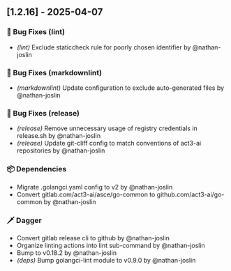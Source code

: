 ## [1.2.16] - 2025-04-07

### 🐛 Bug Fixes (lint)

- *(lint)* Exclude staticcheck rule for poorly chosen identifier by @nathan-joslin

### 🐛 Bug Fixes (markdownlint)

- *(markdownlint)* Update configuration to exclude auto-generated files by @nathan-joslin

### 🐛 Bug Fixes (release)

- *(release)* Remove unnecessary usage of registry credentials in release.sh by @nathan-joslin
- *(release)* Update git-cliff config to match conventions of act3-ai repositories by @nathan-joslin

### 📦 Dependencies

- Migrate .golangci.yaml config to v2 by @nathan-joslin
- Convert gitlab.com/act3-ai/asce/go-common to github.com/act3-ai/go-common by @nathan-joslin

### 🗡️ Dagger

- Convert gitlab release cli to github by @nathan-joslin
- Organize linting actions into lint sub-command by @nathan-joslin
- Bump to v0.18.2 by @nathan-joslin
- *(deps)* Bump golangci-lint module to v0.9.0 by @nathan-joslin

